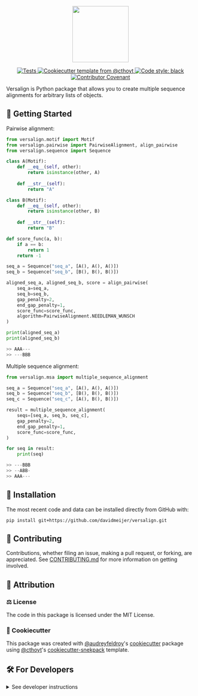 <p align="center">
    <img 
        src="https://github.com/davidmeijer/versalign/blob/main/logo.png" 
        height="150"
    />
</p>

<p align="center">
    <a href="https://github.com/davidmeijer/versalign/actions/workflows/tests.yml">
        <img 
            alt="Tests" 
            src="https://github.com/davidmeijer/versalign/actions/workflows/tests.yml/badge.svg" 
        />
    </a>
    <a href="https://github.com/cthoyt/cookiecutter-python-package">
        <img 
            alt="Cookiecutter template from @cthoyt" 
            src="https://img.shields.io/badge/Cookiecutter-snekpack-blue" 
        />
    </a>
    <a href="https://github.com/psf/black">
        <img 
            src="https://img.shields.io/badge/Code%20style-black-000000.svg" 
            alt="Code style: black" 
        />
    </a>
    <a href="https://github.com/davidmeijer/versalign/blob/main/.github/CODE_OF_CONDUCT.md">
        <img 
            src="https://img.shields.io/badge/Contributor%20Covenant-2.1-4baaaa.svg" 
            alt="Contributor Covenant"
        />
    </a>
</p>

Versalign is Python package that allows you to create multiple sequence alignments for arbitrary lists of objects.

## 💪 Getting Started

Pairwise alignment:

```python
from versalign.motif import Motif
from versalign.pairwise import PairwiseAlignment, align_pairwise
from versalign.sequence import Sequence

class A(Motif):
    def __eq__(self, other):
        return isinstance(other, A)
    
    def __str__(self):
        return "A"

class B(Motif):
    def __eq__(self, other):
        return isinstance(other, B)
    
    def __str__(self):
        return "B"

def score_func(a, b):
    if a == b:
        return 1
    return -1

seq_a = Sequence("seq_a", [A(), A(), A()])
seq_b = Sequence("seq_b", [B(), B(), B()])

aligned_seq_a, aligned_seq_b, score = align_pairwise(
    seq_a=seq_a,
    seq_b=seq_b,
    gap_penalty=2,
    end_gap_penalty=1,
    score_func=score_func,
    algorithm=PairwiseAlignment.NEEDLEMAN_WUNSCH
)

print(aligned_seq_a)
print(aligned_seq_b)

>> AAA---
>> ---BBB
```

Multiple sequence alignment:

```python
from versalign.msa import multiple_sequence_alignment

seq_a = Sequence("seq_a", [A(), A(), A()])
seq_b = Sequence("seq_b", [B(), B(), B()])
seq_c = Sequence("seq_c", [A(), B(), B()])

result = multiple_sequence_alignment(
    seqs=[seq_a, seq_b, seq_c],
    gap_penalty=2,
    end_gap_penalty=1,
    score_func=score_func,
)

for seq in result:
    print(seq)

>> ---BBB
>> --ABB-
>> AAA---
```

## 🚀 Installation

<!-- The most recent release can be installed from
[PyPI](https://pypi.org/project/versalign/) with:

```shell
pip install versalign
``` -->

The most recent code and data can be installed directly from GitHub with:

```shell
pip install git+https://github.com/davidmeijer/versalign.git
```

## 👐 Contributing

Contributions, whether filing an issue, making a pull request, or forking, are appreciated. See
[CONTRIBUTING.md](https://github.com/davidmeijer/versalign/blob/main/.github/CONTRIBUTING.md) for more information on getting involved.

## 👋 Attribution

### ⚖️ License

The code in this package is licensed under the MIT License.

### 🍪 Cookiecutter

This package was created with [@audreyfeldroy](https://github.com/audreyfeldroy)'s
[cookiecutter](https://github.com/cookiecutter/cookiecutter) package using [@cthoyt](https://github.com/cthoyt)'s
[cookiecutter-snekpack](https://github.com/cthoyt/cookiecutter-snekpack) template.

## 🛠️ For Developers

<details>
  <summary>See developer instructions</summary>

The final section of the README is for if you want to get involved by making a code contribution.

### Development Installation

To install in development mode, use the following:

```bash
git clone git+https://github.com/davidmeijer/versalign.git
cd versalign
pip install -e .
```

### 🥼 Testing

After cloning the repository and installing `tox` with `pip install tox`, the unit tests in the `tests/` folder can be
run reproducibly with:

```shell
tox
```

Additionally, these tests are automatically re-run with each commit in a
[GitHub Action](https://github.com/davidmeijer/versalign/actions?query=workflow%3ATests).

### 📦 Making a Release

After installing the package in development mode and installing
`tox` with `pip install tox`, the commands for making a new release are contained within the `finish` environment
in `tox.ini`. Run the following from the shell:

```shell
tox -e finish
```

This script does the following:

1. Uses [Bump2Version](https://github.com/c4urself/bump2version) to switch the version number in the `setup.cfg`,
   `src/versalign/version.py`, and [`docs/source/conf.py`](docs/source/conf.py) to not have the `-dev` suffix
2. Packages the code in both a tar archive and a wheel using [`build`](https://github.com/pypa/build)
3. Uploads to PyPI using [`twine`](https://github.com/pypa/twine). Be sure to have a `.pypirc` file
   configured to avoid the need for manual input at this step
4. Push to GitHub. You'll need to make a release going with the commit where the version was bumped.
5. Bump the version to the next patch. If you made big changes and want to bump the version by minor, you can
   use `tox -e bumpversion -- minor` after.

</details>